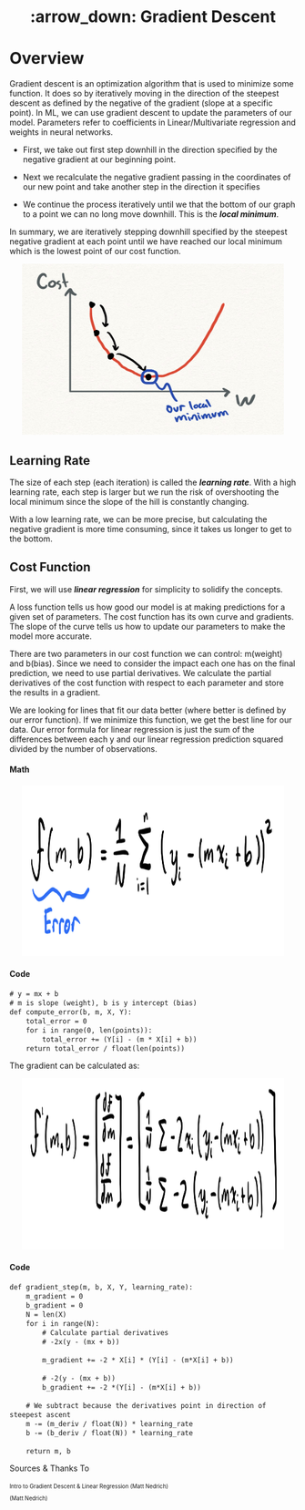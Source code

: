 <h1 align="center">
    :arrow_down: Gradient Descent
</h1>

# Overview 

Gradient descent is an optimization algorithm that is used to minimize some function. It does so by iteratively moving in the direction of the steepest descent as defined by the negative of the gradient (slope at a specific point). In ML, we can use gradient descent to update the parameters of our model. Parameters refer to coefficients in Linear/Multivariate regression and weights in neural networks. 

* First, we take out first step downhill in the direction specified by the negative gradient at our beginning point.

* Next we recalculate the negative gradient passing in the coordinates of our new point and take another step in the direction it specifies

* We continue the process iteratively until we that the bottom of our graph to a point we can no long move downhill. This is the ***local minimum***.

In summary, we are iteratively stepping downhill specified by the steepest negative gradient at each point until we have reached our local minimum which is the lowest point of our cost function.

<p align="center">
  <img width="460" height="300" src="assets/gradientDescent1.jpeg">
</p>

## Learning Rate

The size of each step (each iteration) is called the ***learning rate***. With a high learning rate, each step is larger but we run the risk of overshooting the local minimum since the slope of the hill is constantly changing.

With a low learning rate, we can be more precise, but calculating the negative gradient is more time consuming, since it takes us longer to get to the bottom.

## Cost Function

First, we will use ***linear regression*** for simplicity to solidify the concepts.

A loss function tells us how good our model is at making predictions for a given set of parameters. The cost function has its own curve and gradients. The slope of the curve tells us how to update our parameters to make the model more accurate.

There are two parameters in our cost function we can control: m(weight) and b(bias). Since we need to consider the impact each one has on the final prediction, we need to use partial derivatives. We calculate the partial derivatives of the cost function with respect to each parameter and store the results in a gradient.

We are looking for lines that fit our data better (where better is defined by our error function). If we minimize this function, we get the best line for our data. Our error formula for linear regression is just the sum of the differences between each y and our linear regression prediction squared divided by the number of observations.

#### Math

<p align="center">
  <img width="460" height="300" src="assets/errorFunction.jpeg">
</p>



#### Code
```
# y = mx + b
# m is slope (weight), b is y intercept (bias)
def compute_error(b, m, X, Y):
    total_error = 0
    for i in range(0, len(points)):
        total_error += (Y[i] - (m * X[i] + b))
    return total_error / float(len(points))
```

The gradient can be calculated as:

<p align="center">
  <img width="460" height="300" src="assets/partialDerivative.jpeg">
</p>

#### Code

```
def gradient_step(m, b, X, Y, learning_rate):
    m_gradient = 0
    b_gradient = 0
    N = len(X)
    for i in range(N):
        # Calculate partial derivatives
        # -2x(y - (mx + b))
        
        m_gradient += -2 * X[i] * (Y[i] - (m*X[i] + b))

        # -2(y - (mx + b))
        b_gradient += -2 *(Y[i] - (m*X[i] + b))

    # We subtract because the derivatives point in direction of steepest ascent
    m -= (m_deriv / float(N)) * learning_rate
    b -= (b_deriv / float(N)) * learning_rate

    return m, b
```

Sources & Thanks To

<sub><sup>Intro to Gradient Descent & Linear Regression (Matt Nedrich)</sup></sub><br>
<sub><sup> (Matt Nedrich)</sup></sub><br>

